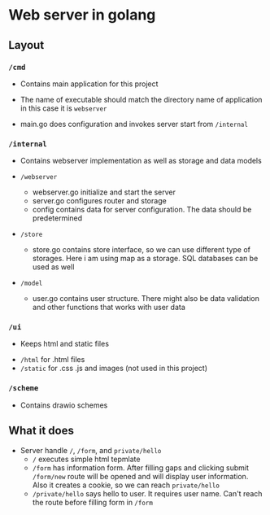 # Web server in golang

## Layout

### `/cmd`

* Contains main application for this project

* The name of executable should match the directory name of application in this case it is `webserver`

* main.go does configuration and invokes server start from `/internal`

### `/internal`

* Contains webserver implementation as well as storage and data models

- `/webserver`
    - webserver.go initialize and start the server
    - server.go configures router and storage
    - config contains data for server configuration. The data should be predetermined

- `/store`
    - store.go contains store interface, so we can use different type of storages. 
    Here i am using map as a storage. SQL databases can be used as well

- `/model`
    - user.go contains user structure. There might also be data validation and other functions that works with user data

### `/ui`

* Keeps html and static files

- `/html` for .html files
- `/static` for .css .js and images (not used in this project)


### `/scheme`

* Contains drawio schemes

## What it does

* Server handle `/`, `/form`, and `private/hello`
    - `/` executes simple html tepmlate
    - `/form` has information form. 
    After filling gaps and clicking submit `/form/new` route will be opened and will display user information.
    Also it creates a cookie, so we can reach `private/hello`
    - `/private/hello` says hello to user. It requires user name. 
    Can't reach the route before filling form in `/form`